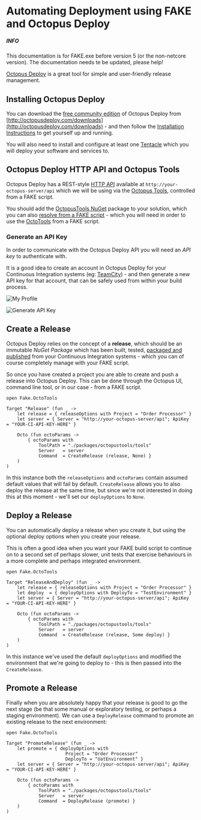 # Automating Deployment using FAKE and Octopus Deploy

<div class="alert alert-info">
    <h5>INFO</h5>
    <p>This documentation is for FAKE.exe before version 5 (or the non-netcore version). The documentation needs te be updated, please help!</p>
</div>

[Octopus Deploy](http://octopusdeploy.com/) is a great tool for simple and user-friendly release management.

## Installing Octopus Deploy

You can download the [free community edition](http://octopusdeploy.com/purchase) of Octopus Deploy from [http://octopusdeploy.com/downloads](http://octopusdeploy.com/downloads) - and then follow the [Installation Instructions](http://octopusdeploy.com/documentation/install/octopus) to get yourself up and running.

You will also need to install and configure at least one [Tentacle](http://octopusdeploy.com/documentation/install/tentacle) which you will deploy your software and services to.

## Octopus Deploy HTTP API and Octopus Tools

Octopus Deploy has a REST-style [HTTP API](http://octopusdeploy.com/documentation/api) available at `http://your-octopus-server/api` which we will be using via the [Octopus Tools](https://github.com/OctopusDeploy/Octopus-Tools), controlled from a FAKE script.

You should add the [OctopusTools NuGet](http://www.nuget.org/packages/OctopusTools/) package to your solution, which you can also [resolve from a FAKE script](nuget.html) - which you will need in order to use the [OctoTools](apidocs/v5/legacy/fake-octotools.html) from a FAKE script.

### Generate an API Key

In order to communicate with the Octopus Deploy API you will need an *API key* to authenticate with.

It is a good idea to create an account in Octopus Deploy for your Continuous Integration systems (eg: [TeamCity](docs/teamcity.html)) - and then generate a new API key for that account, that can be safely used from within your build process.

![My Profile](pics/octopusdeploy/myprofile.png "My Profile")

![Generate API Key](pics/octopusdeploy/apikey.png "Generate API Key")

## Create a Release

Octopus Deploy relies on the concept of a **release**, which should be an immutable *NuGet Package* which has been built, tested, [packaged and published](apidocs/v5/legacy/fake-nugethelper.html) from your Continuous Integration systems - which you can of course completely manage with your FAKE script.

So once you have created a project you are able to create and push a release into Octopus Deploy. This can be done through the Octopus UI, command line tool, or in our case - from a FAKE script.

    open Fake.OctoTools

	Target "Release" (fun _ ->
		let release = { releaseOptions with Project = "Order Processor" }
		let server = { Server = "http://your-octopus-server/api"; ApiKey   = "YOUR-CI-API-KEY-HERE" }

		Octo (fun octoParams ->
			{ octoParams with
				ToolPath = "./packages/octopustools/tools"
				Server   = server
				Command  = CreateRelease (release, None) }
		)
	)

In this instance both the `releaseOptions` and `octoParams` contain assumed default values that will fail by default. `CreateRelease` allows you to also deploy the release at the same time, but since we're not interested in doing this at this moment - we'll set our `deployOptions` to `None`.

## Deploy a Release

You can automatically deploy a release when you create it, but using the optional deploy options when you create your release.

This is often a good idea when you want your FAKE build script to continue on to a second set of perhaps slower, unit tests that exercise behaviours in a more complete and perhaps integrated environment. 

    open Fake.OctoTools

	Target "ReleaseAndDeploy" (fun _ ->
		let release = { releaseOptions with Project = "Order Processor" }
		let deploy  = { deployOptions with DeployTo = "TestEnvironment" }
		let server = { Server = "http://your-octopus-server/api"; ApiKey   = "YOUR-CI-API-KEY-HERE" }

		Octo (fun octoParams ->
			{ octoParams with
				ToolPath = "./packages/octopustools/tools"
				Server   = server
				Command  = CreateRelease (release, Some deploy) }
		)
	)

In this instance we've used the default `deployOptions` and modified the environment that we're going to deploy to - this is then passed into the `CreateRelease`.

## Promote a Release

Finally when you are absolutely happy that your release is good to go the next stage (be that some manual or exploratory testing, or perhaps a staging environment). We can use a `DeployRelease` command to promote an existing release to the next environment:

	open Fake.OctoTools

	Target "PromoteRelease" (fun _ ->
		let promote = { deployOptions with 
                          Project = "Order Processor"
                          DeployTo = "UatEnvironment" }
		let server = { Server = "http://your-octopus-server/api"; ApiKey   = "YOUR-CI-API-KEY-HERE" }

		Octo (fun octoParams ->
			{ octoParams with
				ToolPath = "./packages/octopustools/tools"
				Server   = server
				Command  = DeployRelease (promote) }
		)
	)
